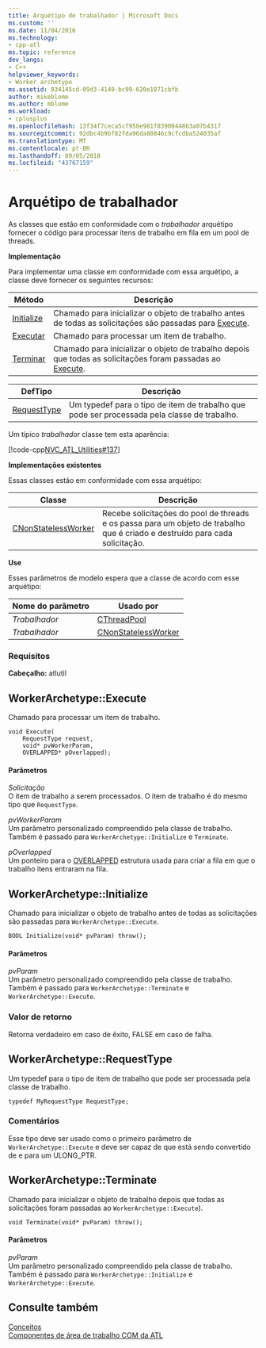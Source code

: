 ```yaml
---
title: Arquétipo de trabalhador | Microsoft Docs
ms.custom: ''
ms.date: 11/04/2016
ms.technology:
- cpp-atl
ms.topic: reference
dev_langs:
- C++
helpviewer_keywords:
- Worker archetype
ms.assetid: 834145cd-09d3-4149-bc99-620e1871cbfb
author: mikeblome
ms.author: mblome
ms.workload:
- cplusplus
ms.openlocfilehash: 13f34f7ceca5cf958e981f8390044863a07b4317
ms.sourcegitcommit: 92dbc4b9bf82fda96da80846c9cfcdba524035af
ms.translationtype: MT
ms.contentlocale: pt-BR
ms.lasthandoff: 09/05/2018
ms.locfileid: "43767159"
---
```

# <a name="worker-archetype"></a>Arquétipo de trabalhador

As classes que estão em conformidade com o *trabalhador* arquétipo fornecer o código para processar itens de trabalho em fila em um pool de threads.

**Implementação**

Para implementar uma classe em conformidade com essa arquétipo, a classe deve fornecer os seguintes recursos:

|Método|Descrição|
|------------|-----------------|
|[Initialize](#initialize)|Chamado para inicializar o objeto de trabalho antes de todas as solicitações são passadas para [Execute](#execute).|
|[Executar](#execute)|Chamado para processar um item de trabalho.|
|[Terminar](#terminate)|Chamado para inicializar o objeto de trabalho depois que todas as solicitações foram passadas ao [Execute](#execute).|

|DefTipo|Descrição|
|-------------|-----------------|
|[RequestType](#requesttype)|Um typedef para o tipo de item de trabalho que pode ser processada pela classe de trabalho.|

Um típico *trabalhador* classe tem esta aparência:

[!code-cpp[NVC_ATL_Utilities#137](../../atl/codesnippet/cpp/worker-archetype_1.cpp)]

**Implementações existentes**

Essas classes estão em conformidade com essa arquétipo:

|Classe|Descrição|
|-----------|-----------------|
|[CNonStatelessWorker](../../atl/reference/cnonstatelessworker-class.md)|Recebe solicitações do pool de threads e os passa para um objeto de trabalho que é criado e destruído para cada solicitação.|

**Use**

Esses parâmetros de modelo espera que a classe de acordo com esse arquétipo:

|Nome do parâmetro|Usado por|
|--------------------|-------------|
|*Trabalhador*|[CThreadPool](../../atl/reference/cthreadpool-class.md)|
|*Trabalhador*|[CNonStatelessWorker](../../atl/reference/cnonstatelessworker-class.md)|

### <a name="requirements"></a>Requisitos

**Cabeçalho:** atlutil

## <a name="execute"></a>WorkerArchetype::Execute

Chamado para processar um item de trabalho.

```  
void Execute(
    RequestType request,  
    void* pvWorkerParam,  
    OVERLAPPED* pOverlapped);
```

#### <a name="parameters"></a>Parâmetros

*Solicitação*  
O item de trabalho a serem processados. O item de trabalho é do mesmo tipo que `RequestType`.

*pvWorkerParam*  
Um parâmetro personalizado compreendido pela classe de trabalho. Também é passado para `WorkerArchetype::Initialize` e `Terminate`.

*pOverlapped*  
Um ponteiro para o [OVERLAPPED](/windows/desktop/api/minwinbase/ns-minwinbase-_overlapped) estrutura usada para criar a fila em que o trabalho itens entraram na fila.

## <a name="initialize"></a> WorkerArchetype::Initialize

Chamado para inicializar o objeto de trabalho antes de todas as solicitações são passadas para `WorkerArchetype::Execute`.  
```
BOOL Initialize(void* pvParam) throw();
```

#### <a name="parameters"></a>Parâmetros

*pvParam*  
Um parâmetro personalizado compreendido pela classe de trabalho. Também é passado para `WorkerArchetype::Terminate` e `WorkerArchetype::Execute`.

### <a name="return-value"></a>Valor de retorno

Retorna verdadeiro em caso de êxito, FALSE em caso de falha.

## <a name="requesttype"></a> WorkerArchetype::RequestType

Um typedef para o tipo de item de trabalho que pode ser processada pela classe de trabalho.

```  
typedef MyRequestType RequestType;    
```

### <a name="remarks"></a>Comentários

Esse tipo deve ser usado como o primeiro parâmetro de `WorkerArchetype::Execute` e deve ser capaz de que está sendo convertido de e para um ULONG_PTR.

## <a name="terminate"></a> WorkerArchetype::Terminate

Chamado para inicializar o objeto de trabalho depois que todas as solicitações foram passadas ao `WorkerArchetype::Execute`).

``` 
void Terminate(void* pvParam) throw();
```

#### <a name="parameters"></a>Parâmetros

*pvParam*  
Um parâmetro personalizado compreendido pela classe de trabalho. Também é passado para `WorkerArchetype::Initialize` e `WorkerArchetype::Execute`.

## <a name="see-also"></a>Consulte também

[Conceitos](../../atl/active-template-library-atl-concepts.md)   
[Componentes de área de trabalho COM da ATL](../../atl/atl-com-desktop-components.md)

